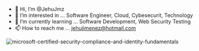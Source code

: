 - 👋 Hi, I’m @JehuJmz
- 👀 I’m interested in ... Software Engineer, Cloud, Cybesecurit, Technology
- 🌱 I’m currently learning ... Software Development, Web Security Testing
- 📫 How to reach me ... jehujimenez@hotmail.com

![microsoft-certified-security-compliance-and-identity-fundamentals](https://user-images.githubusercontent.com/58542993/221654128-8e057eb7-6001-4586-b374-6de5ae808438.png)


<!---
JehuJmz/JehuJmz is a ✨ special ✨ repository because its `README.md` (this file) appears on your GitHub profile.
You can click the Preview link to take a look at your changes.
--->
